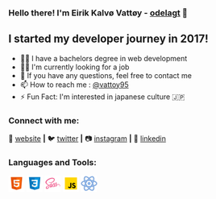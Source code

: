### Hello there! I'm Eirik Kalvø Vattøy - [odelagt][website] 👋

## I started my developer journey in 2017!
- 👨‍🎓 I have a bachelors degree in web development
- 👨‍💻 I'm currently looking for a job
- 💬 If you have any questions, feel free to contact me
- 📫 How to reach me : [@vattoy95][twitter]
- ⚡️ Fun Fact: I'm interested in japanese culture 🇯🇵

 ### Connect with me:
🏡 [website][website] **|** 
🐦 [twitter][twitter] **|** 
📷 [instagram][instagram] **|** 
👔 [linkedin][linkedin]

### Languages and Tools:
![HTML](https://github.com/eirikkv95/eirikkv95/blob/master/images/html.png?raw=true)
![css](https://github.com/eirikkv95/eirikkv95/blob/master/images/css.png?raw=true)
![sass](https://github.com/eirikkv95/eirikkv95/blob/master/images/sass.png?raw=true)
![js](https://github.com/eirikkv95/eirikkv95/blob/master/images/js.png?raw=true)
![react](https://github.com/eirikkv95/eirikkv95/blob/master/images/react.png?raw=true)
 





[instagram]: https://www.instagram.com/eirikkv/
[website]: https://odelagt.netlify.app/
[twitter]: https://twitter.com/vattoy95
[linkedin]: https://www.linkedin.com/in/eirik-kalv%C3%B8-vatt%C3%B8y-628216140/

